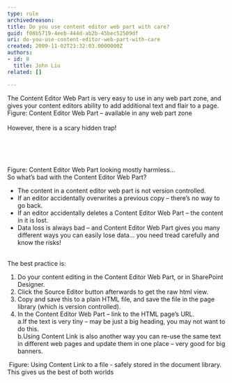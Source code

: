 ```yaml
---
type: rule
archivedreason: 
title: Do you use content editor web part with care?
guid: f08b5719-4eeb-444d-ab2b-45bec52509df
uri: do-you-use-content-editor-web-part-with-care
created: 2009-11-02T23:32:03.0000000Z
authors:
- id: 8
  title: John Liu
related: []

---
```



The Content Editor Web Part is very easy to use in any web part zone, and gives your content editors ability to add additional text and flair to a page.<br>
<img src="/PublishingImages/ContentEditorWebPart_Small.jpg" class="ms-rteCustom-ImageArea" alt="" /><span class="ms-rteCustom-FigureNormal">Figure&#58; Content Editor Web Part – available in any web part zone<br>
</span><br>
However, there is a scary hidden trap!

<br><excerpt class='endintro'></excerpt><br>

  <br>
<img src="/PublishingImages/ContentEditorWebPart02_Small.jpg" class="ms-rteCustom-ImageArea" alt="" /><font class="ms-rteCustom-FigureNormal">Figure&#58; Content Editor Web Part looking mostly harmless... &#160; </font><br>
So what’s bad with the Content Editor Web Part?<br>
<ul>
    <li>The content in a content editor web part is not version controlled. </li>
    <li>If an editor accidentally overwrites a previous copy – there’s no way to go back. </li>
    <li>If an editor accidentally deletes a Content Editor Web Part – the content in it is lost. </li>
    <li>Data loss is always bad – and Content Editor Web Part gives you many different ways you can easily lose data... you need tread carefully and know the risks! </li>
</ul>
<br>
The best practice is&#58; <br>
<ol>
    <li>Do your content editing in the Content Editor Web Part, or in SharePoint Designer.</li>
    <li>Click the Source Editor button afterwards to get the&#160;raw html view. </li>
    <li>Copy and save this to a plain HTML file, and save the file in the page library (which is version controlled). </li>
    <li>In the Content Editor Web Part – link to the HTML page’s URL.<br>
    a.If the text is very tiny – may be just a big heading, you may not want to do this.<br>
    b.Using Content Link is also another way you can re-use the same text in different web pages and update them in one place – very good for big banners. </li>
</ol>
<img src="/PublishingImages/ContentEditorWebPart03_Small.jpg" class="ms-rteCustom-ImageArea" alt="" /> <font class="ms-rteCustom-FigureNormal">Figure&#58; Using Content Link to a file - safely stored in the document library. This gives us the best of both worlds </font>



